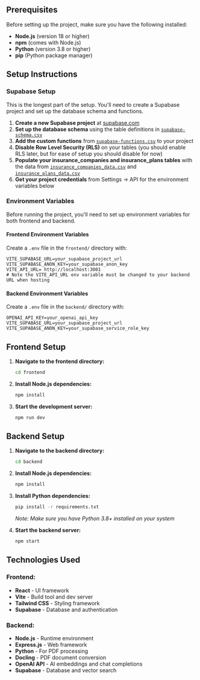 ## Prerequisites

Before setting up the project, make sure you have the following installed:

- **Node.js** (version 18 or higher)
- **npm** (comes with Node.js)
- **Python** (version 3.8 or higher)
- **pip** (Python package manager)


## Setup Instructions

### Supabase Setup
This is the longest part of the setup. You'll need to create a Supabase project and set up the database schema and functions.

1. **Create a new Supabase project** at [supabase.com](https://supabase.com)
2. **Set up the database schema** using the table definitions in [`supabase-schema.csv`](./supabase-schema.csv)
3. **Add the custom functions** from [`supabase-functions.csv`](./supabase-functions.csv) to your project
4. **Disable Row Level Security (RLS)** on your tables (you should enable RLS later, but for ease of setup you should disable for now)
5. **Populate your insurance_companies and insurance_plans tables** with the data from [`insurance_companies_data.csv`](./insurance_companies_data.csv)
    and [`insurance_plans_data.csv`](./insurance_plans_data.csv)
6. **Get your project credentials** from Settings → API for the environment variables below

### Environment Variables

Before running the project, you'll need to set up environment variables for both frontend and backend.

#### Frontend Environment Variables
Create a `.env` file in the `frontend/` directory with:
```env
VITE_SUPABASE_URL=your_supabase_project_url
VITE_SUPABASE_ANON_KEY=your_supabase_anon_key
VITE_API_URL= http://localhost:3001
# Note the VITE_API_URL env variable must be changed to your backend URL when hosting
```

#### Backend Environment Variables
Create a `.env` file in the `backend/` directory with:
```env
OPENAI_API_KEY=your_openai_api_key
VITE_SUPABASE_URL=your_supabase_project_url
VITE_SUPABASE_ANON_KEY=your_supabase_service_role_key
```


## Frontend Setup

1. **Navigate to the frontend directory:**
   ```bash
   cd frontend
   ```

2. **Install Node.js dependencies:**
   ```bash
   npm install
   ```

3. **Start the development server:**
   ```bash
   npm run dev
   ```


## Backend Setup

1. **Navigate to the backend directory:**
   ```bash
   cd backend
   ```

2. **Install Node.js dependencies:**
   ```bash
   npm install
   ```

3. **Install Python dependencies:**
   ```bash
   pip install -r requirements.txt
   ```
   *Note: Make sure you have Python 3.8+ installed on your system*

4. **Start the backend server:**
   ```bash
   npm start
   ```


## Technologies Used

### Frontend:
- **React** - UI framework
- **Vite** - Build tool and dev server
- **Tailwind CSS** - Styling framework
- **Supabase** - Database and authentication

### Backend:
- **Node.js** - Runtime environment
- **Express.js** - Web framework
- **Python** - For PDF processing
- **Docling** - PDF document conversion
- **OpenAI API** - AI embeddings and chat completions
- **Supabase** - Database and vector search
